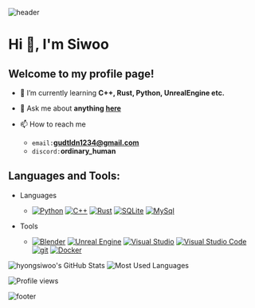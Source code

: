 ![header](https://capsule-render.vercel.app/api?type=waving&height=200&text=My%20Github%20Profile%20Page%20&fontSize=40&anon=fadeIn&fontAlignY=40&color=gradient&fontAlign=30)

# Hi 👋, I'm Siwoo
## Welcome to my profile page!

- 🌱 I’m currently learning **C++, Rust, Python, UnrealEngine etc.**

- 💬 Ask me about **anything [here](https://github.com/gudtldn/gudtldn/issues)**

- 📫 How to reach me
  - `email:`**gudtldn1234@gmail.com**
  - `discord:`**ordinary_human**

## Languages and Tools:
<!-- https://simpleicons.org/ -->

- Languages
  - [![Python](https://img.shields.io/badge/Python-3776AB?style=flat-square&logo=python&logoColor=white)](https://www.python.org)
  [![C++](https://img.shields.io/badge/C%2B%2B-00599C?style=flat-square&logo=cplusplus&logoColor=white)](https://en.cppreference.com/w/)
  [![Rust](https://img.shields.io/badge/Rust-000000?style=flat-square&logo=rust&logoColor=white)](https://www.rust-lang.org)
  [![SQLite](https://img.shields.io/badge/SQLite-003B57?style=flat-square&logo=sqlite&logoColor=white)](https://www.sqlite.org/)
  [![MySql](https://img.shields.io/badge/mysql-4479A1?style=flat-square&logo=mysql&logoColor=white)](https://www.mysql.com/)

- Tools
  - [![Blender](https://img.shields.io/badge/Blender-F5792A?style=flat-square&logo=blender&logoColor=white)](https://www.blender.org/)
  [![Unreal Engine](https://img.shields.io/badge/Unreal%20Engine-0E1128?style=flat-square&logo=unrealengine&logoColor=white)](https://www.unrealengine.com/)
  [![Visual Studio](https://img.shields.io/badge/Visual%20Studio-5C2D91?style=flat-square&logo=visualstudio&logoColor=white)](https://visualstudio.microsoft.com/)
  [![Visual Studio Code](https://img.shields.io/badge/VScode-007ACC?style=flat-square&logo=visualstudiocode&logoColor=white)](https://code.visualstudio.com/)
  [![git](https://img.shields.io/badge/git-F05032?style=flat-square&logo=git&logoColor=white)](https://git-scm.com/)
  [![Docker](https://img.shields.io/badge/docker-2496ED?style=flat-square&logo=docker&logoColor=white)](https://www.docker.com/)

![hyongsiwoo's GitHub Stats](https://github-readme-stats.vercel.app/api?username=gudtldn&bg_color=00000000&hide_border=true&show_icons=true&include_all_commits=true&count_private=true&card_width=400)
![Most Used Languages](https://github-readme-stats.vercel.app/api/top-langs?username=gudtldn&bg_color=00000000&hide_border=true&langs_count=10&exclude_repo=gudtldn.github.io&layout=compact)

<!-- ![Streak](https://github-readme-streak-stats.herokuapp.com/?user=gudtldn) -->

![Profile views](https://komarev.com/ghpvc/?username=gudtldn&label=Profile%20views&color=lightgrey&style=flat&abbreviated=true)

![footer](https://capsule-render.vercel.app/api?type=waving&height=80&section=footer&anon=fadeIn&color=gradient)

<!-- [API](https://github.com/anuraghazra/github-readme-stats/blob/master/docs/readme_kr.md) -->

